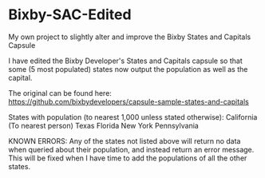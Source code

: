 # Bixby-SAC-Edited
My own project to slightly alter and improve the Bixby States and Capitals Capsule

I have edited the Bixby Developer's States and Capitals capsule so that some (5 most populated) states now output the population as well as the capital. 

The original can be found here:
https://github.com/bixbydevelopers/capsule-sample-states-and-capitals

States with population (to nearest 1,000 unless stated otherwise):
California (To nearest person)
Texas
Florida
New York
Pennsylvania


KNOWN ERRORS:
Any of the states not listed above will return no data when queried about their population, and instead return an error message. This will be fixed when I have time to add the populations of all the other states.
